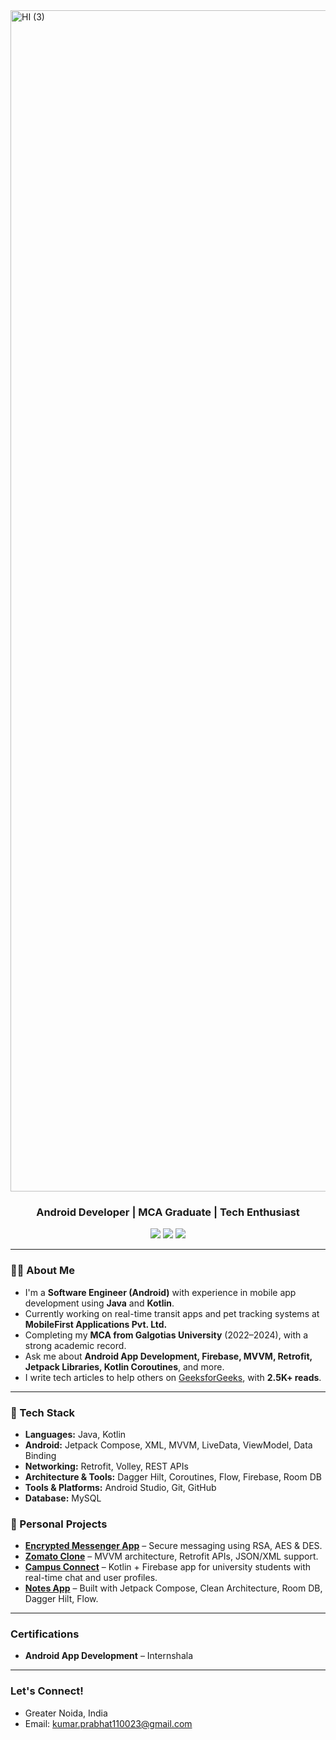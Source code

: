 <img width="3780" height="1890" alt="HI (3)" src="https://github.com/user-attachments/assets/fb691c49-ec05-4916-8377-fdfcc0943065" />

<h3 align="center">Android Developer | MCA Graduate | Tech Enthusiast</h3>

<p align="center">
  <a href="https://www.linkedin.com/in/prabhat2002/"><img src="https://img.shields.io/badge/LinkedIn-blue?style=flat&logo=linkedin" /></a>
  <a href="mailto:kumar.prabhat110023@gmail.com"><img src="https://img.shields.io/badge/Gmail-red?style=flat&logo=gmail" /></a>
  <a href="https://github.com/Prabhat-kr-Tiwari"><img src="https://img.shields.io/badge/GitHub-black?style=flat&logo=github" /></a>
</p>

---

### 👨‍💻 About Me

-  I'm a **Software Engineer (Android)** with experience in mobile app development using **Java** and **Kotlin**.
-  Currently working on real-time transit apps and pet tracking systems at **MobileFirst Applications Pvt. Ltd.**
-  Completing my **MCA from Galgotias University** (2022–2024), with a strong academic record.
-  Ask me about **Android App Development, Firebase, MVVM, Retrofit, Jetpack Libraries, Kotlin Coroutines**, and more.
-  I write tech articles to help others on [GeeksforGeeks](https://auth.geeksforgeeks.org/user/kumarprabhat110023/articles), with **2.5K+ reads**.

---

### 🔧 Tech Stack

- **Languages:** Java, Kotlin  
- **Android:** Jetpack Compose, XML, MVVM, LiveData, ViewModel, Data Binding  
- **Networking:** Retrofit, Volley, REST APIs  
- **Architecture & Tools:** Dagger Hilt, Coroutines, Flow, Firebase, Room DB  
- **Tools & Platforms:** Android Studio, Git, GitHub  
- **Database:** MySQL


### 📱 Personal Projects

-  **[Encrypted Messenger App](#)** – Secure messaging using RSA, AES & DES.
-  **[Zomato Clone](#)** – MVVM architecture, Retrofit APIs, JSON/XML support.
-  **[Campus Connect](#)** – Kotlin + Firebase app for university students with real-time chat and user profiles.
-  **[Notes App](#)** – Built with Jetpack Compose, Clean Architecture, Room DB, Dagger Hilt, Flow.

---

###  Certifications

-  **Android App Development** – Internshala

---

###  Let's Connect!

-  Greater Noida, India  
-  Email: kumar.prabhat110023@gmail.com  






<!--
**Prabhat-kr-Tiwari/Prabhat-kr-Tiwari** is a ✨ _special_ ✨ repository because its `README.md` (this file) appears on your GitHub profile.

Here are some ideas to get you started:

- 🔭 I’m currently working on ...
- 🌱 I’m currently learning ...
- 👯 I’m looking to collaborate on ...
- 🤔 I’m looking for help with ...
- 💬 Ask me about ...
- 📫 How to reach me: ...
- 😄 Pronouns: ...
- ⚡ Fun fact: ...
-->
